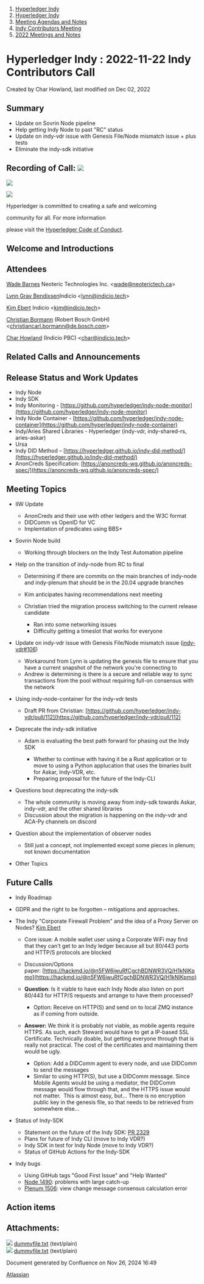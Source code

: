 1. [Hyperledger Indy](index.html)
2. [Hyperledger Indy](Hyperledger-Indy_19464194.html)
3. [Meeting Agendas and Notes](Meeting-Agendas-and-Notes_19464715.html)
4. [Indy Contributors Meeting](Indy-Contributors-Meeting_19464913.html)
5. [2022 Meetings and Notes](2022-Meetings-and-Notes_19465927.html)

# Hyperledger Indy : 2022-11-22 Indy Contributors Call

Created by Char Howland, last modified on Dec 02, 2022

## Summary

- Update on Sovrin Node pipeline
- Help getting Indy Node to past "RC" status
- Update on indy-vdr issue with Genesis File/Node mismatch issue + plus tests
- Eliminate the indy-sdk initiative

## Recording of Call: ![](plugins/servlet/confluence/placeholder/unknown-attachment)

![](https://wiki.hyperledger.org/download/attachments/29034696/Antitrustnotice.png?version=1&modificationDate=1581695654000&api=v2)

![](https://wiki.hyperledger.org/download/attachments/2392771/welcome.png?version=2&modificationDate=1572450107000&api=v2)

Hyperledger is committed to creating a safe and welcoming

community for all. For more information

please visit the [Hyperledger Code of Conduct](https://lf-hyperledger.atlassian.net/wiki/spaces/HYP/pages/19595281/Hyperledger+Code+of+Conduct).

## Welcome and Introductions

## Attendees

[Wade Barnes](https://lf-hyperledger.atlassian.net/wiki/people/70121:166ee094-a2f2-44b4-adee-5c3da3741ff8?ref=confluence) Neoteric Technologies Inc. &lt;wade@neoterictech.ca&gt;

[Lynn Gray Bendixsen](https://lf-hyperledger.atlassian.net/wiki/people/618ec0fbe1b3e0006978ab61?ref=confluence)Indicio &lt;lynn@indicio.tech&gt;

[Kim Ebert](https://lf-hyperledger.atlassian.net/wiki/people/5f7247c98d88b30075da15a3?ref=confluence) Indicio &lt;kim@indicio.tech&gt;

[Christian Bormann](https://lf-hyperledger.atlassian.net/wiki/people/712020:402bd53a-7b29-43cf-927d-955c323c7ed7?ref=confluence) (Robert Bosch GmbH) &lt;christiancarl.bormann@de.bosch.com&gt;

[Char Howland](https://lf-hyperledger.atlassian.net/wiki/people/60998bf1dafdf00068e21bae?ref=confluence) (Indicio PBC) &lt;char@indicio.tech&gt;

## Related Calls and Announcements

## Release Status and Work Updates

- Indy Node
- Indy SDK
- Indy Monitoring - [https://github.com/hyperledger/indy-node-monitor](https://github.com/hyperledger/indy-node-monitor)
- Indy Node Container - [https://github.com/hyperledger/indy-node-container](https://github.com/hyperledger/indy-node-container)
- Indy/Aries Shared Libraries - Hyperledger (indy-vdr, indy-shared-rs, aries-askar)
- Ursa
- Indy DID Method – [https://hyperledger.github.io/indy-did-method/](https://hyperledger.github.io/indy-did-method/)
- AnonCreds Specification: [https://anoncreds-wg.github.io/anoncreds-spec/](https://anoncreds-wg.github.io/anoncreds-spec/)

## Meeting Topics

- IIW Update
  
  - AnonCreds and their use with other ledgers and the W3C format
  - DIDComm vs OpenID for VC
  - Implemtation of predicates using BBS+
- Sovrin Node build
  
  - Working through blockers on the Indy Test Automation pipeline
- Help on the transition of indy-node from RC to final
  
  - Determining if there are commits on the main branches of indy-node and indy-plenum that should be in the 20.04 upgrade branches
  - Kim anticipates having recommendations next meeting
  - Christian tried the migration process switching to the current release candidate
    
    - Ran into some networking issues
    - Difficulty getting a timeslot that works for everyone
- Update on indy-vdr issue with Genesis File/Node mismatch issue ([indy-vdr#106](https://github.com/hyperledger/indy-vdr/issues/106))
  
  - Workaround from Lynn is updating the genesis file to ensure that you have a current snapshot of the network you're connecting to
  - Andrew is determining is there is a secure and reliable way to sync transactions from the pool without requiring full-on consensus with the network
- Using indy-node-container for the indy-vdr tests
  
  - Draft PR from Christian: [https://github.com/hyperledger/indy-vdr/pull/112](https://github.com/hyperledger/indy-vdr/pull/112)
- Deprecate the indy-sdk initiative
  
  - Adam is evaluating the best path forward for phasing out the Indy SDK
    
    - Whether to continue with having it be a Rust application or to move to using a Python applucation that uses the binaries built for Askar, Indy-VDR, etc.
    - Preparing proposal for the future of the Indy-CLI
- Questions bout deprecating the indy-sdk
  
  - The whole community is moving away from indy-sdk towards Askar, indy-vdr, and the other shared libraries
  - Discussion about the migration is happening on the indy-vdr and ACA-Py channels on discord
- Question about the implementation of observer nodes
  
  - Still just a concept, not implemented except some pieces in plenum; not known documentation
- Other Topics

## Future Calls

- Indy Roadmap
- GDPR and the right to be forgotten – mitigations and approaches.
- The Indy "Corporate Firewall Problem" and the idea of a Proxy Server on Nodes? [Kim Ebert](https://lf-hyperledger.atlassian.net/wiki/people/5f7247c98d88b30075da15a3?ref=confluence)
  
  - Core issue: A mobile wallet user using a Corporate WiFi may find that they can't get to an Indy ledger because all but 80/443 ports and HTTP/S protocols are blocked
  - Discussion/Options paper: [https://hackmd.io/@n5FW6jwuRfCgchBDNWR3VQ/H1kNlKpmo](https://hackmd.io/@n5FW6jwuRfCgchBDNWR3VQ/H1kNlKpmo)
  - **Question**: Is it viable to have each Indy Node also listen on port 80/443 for HTTP/S requests and arrange to have them processed?
    
    - Option: Receive on HTTP(S) and send on to local ZMQ instance as if coming from outside.
  - **Answer:** We think it is probably not viable, as mobile agents require HTTPS. As such, each Steward would have to get a IP-based SSL Certificate. Technically doable, but getting everyone through that is really not practical. The cost of the certificates and maintaining them would be ugly.
    
    - Option: Add a DIDComm agent to every node, and use DIDComm to send the messages
    - Similar to using HTTP(S), but use a DIDComm message. Since Mobile Agents would be using a mediator, the DIDComm message would flow through that, and the HTTPS issue would not matter.  This is almost easy, but... There is no encryption public key in the genesis file, so that needs to be retrieved from somewhere else...

<!--THE END-->

- Status of Indy-SDK
  
  - Statement on the future of the Indy SDK: [PR 2329](https://github.com/hyperledger/indy-sdk/pull/2329)
  - Plans for future of Indy CLI (move to Indy VDR?)
  - Indy SDK in test for Indy Node (move to Indy VDR?)
  - Status of GitHub Actions for the Indy-SDK
- Indy bugs
  
  - Using GitHub tags "Good First Issue" and "Help Wanted"
  - [Node 1490](https://github.com/hyperledger/indy-plenum/issues/1490): problems with large catch-up
  - [Plenum 1506](https://github.com/hyperledger/indy-plenum/issues/1506): view change message consensus calculation error

## Action items

## Attachments:

![](images/icons/bullet_blue.gif) [dummyfile.txt](attachments/19464615/19466338.txt) (text/plain)  
![](images/icons/bullet_blue.gif) [dummyfile.txt](attachments/19464615/19466337.txt) (text/plain)

Document generated by Confluence on Nov 26, 2024 16:49

[Atlassian](http://www.atlassian.com/)
